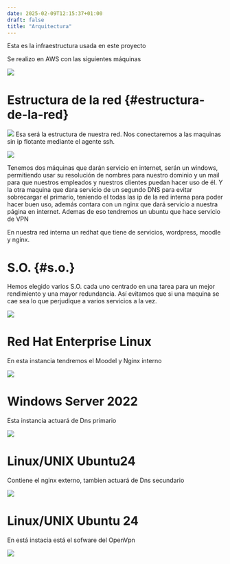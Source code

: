 ```yaml
---
date: 2025-02-09T12:15:37+01:00
draft: false
title: "Arquitectura"
---
```


Esta es la infraestructura usada en este proyecto

Se realizo en AWS con las siguientes máquinas

![](https://roman403.github.io/ProyectoAlpha-Final/infraestructura.jfif)

# Estructura de la red {#estructura-de-la-red}

![](https://roman403.github.io/ProyectoAlpha-Final/imagen1.png)
Esa será la estructura de nuestra red. Nos conectaremos a las maquinas sin ip flotante mediante el agente ssh.

![](https://roman403.github.io/ProyectoAlpha-Final/imagen2.png)

Tenemos dos máquinas que darán servicio en internet, serán un windows, permitiendo usar su resolución de nombres para nuestro dominio y un mail para que nuestros empleados y nuestros clientes puedan hacer uso de él. Y la otra maquina que dara servicio de un segundo DNS para evitar sobrecargar el primario, teniendo el todas las ip de la red interna para poder hacer buen uso, además contara con un nginx que dará servicio a nuestra página en internet. Ademas de eso tendremos un ubuntu que hace servicio de VPN

En nuestra red interna un redhat que tiene de servicios, wordpress, moodle y  nginx.



# S.O. {#s.o.}

Hemos elegido varios S.O. cada uno centrado en una tarea para un mejor rendimiento y una mayor redundancia. Así evitamos que si una maquina se cae sea lo que perjudique a varios servicios a la vez.


![](https://roman403.github.io/ProyectoAlpha-Final/imagen3.png)

# Red Hat Enterprise Linux 

En esta instancia tendremos el Moodel y Nginx interno


![](https://roman403.github.io/ProyectoAlpha-Final/redhat.png)


# Windows Server 2022

Esta instancia actuará de Dns primario 

![](https://roman403.github.io/ProyectoAlpha-Final/dnswindows.png)



# Linux/UNIX Ubuntu24 

Contiene el nginx externo, tambien actuará de Dns secundario 

![](https://roman403.github.io/ProyectoAlpha-Final/externanginx.png)


# Linux/UNIX Ubuntu 24

En está instacia está el sofware del OpenVpn

![](https://roman403.github.io/ProyectoAlpha-Final/vpnlinux.png)

